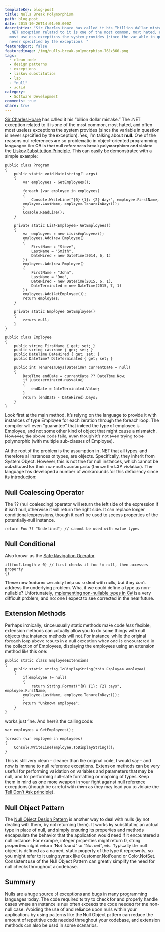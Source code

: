 ```yaml
---
templateKey: blog-post
title: Nulls Break Polymorphism
path: blog-post
date: 2015-10-26T14:01:00.000Z
description: "Sir Charles Hoare has called it his “billion dollar mistake.” The
  .NET exception related to it is one of the most common, most hated, and often
  most useless exceptions the system provides (since the variable in question is
  never specified by the exception). "
featuredpost: false
featuredimage: /img/nulls-break-polymorphism-760x360.png
tags:
  - clean code
  - design patterns
  - exceptions
  - liskov substitution
  - lsp
  - "null"
  - solid
category:
  - Software Development
comments: true
share: true
---
```

[Sir Charles Hoare](https://en.wikipedia.org/wiki/Tony_Hoare) has called it his “billion dollar mistake.” The .NET exception related to it is one of the most common, most hated, and often most useless exceptions the system provides (since the variable in question is never specified by the exception). Yes, I’m talking about **null**. One of the reasons null references are so problematic in object-oriented programming languages like C# is that null references break polymorphism and violate the [Liskov Substitution Principle](http://deviq.com/liskov-substitution-principle/). This can easily be demonstrated with a simple example:

```
public class Program
{
    public static void Main(string[] args)
    {
        var employees = GetEmployees();
 
        foreach (var employee in employees)
        {
            Console.WriteLine("{0} {1}: {2} days", employee.FirstName,
        employee.LastName, employee.TenureInDays());
        }
        Console.ReadLine();
    }
 
    private static List<Employee> GetEmployees()
    {
        var employees = new List<Employee>();
        employees.Add(new Employee()
        {
            FirstName = "Steve",
            LastName = "Smith",
            DateHired = new DateTime(2014, 6, 1)
        });
        employees.Add(new Employee()
        {
            FirstName = "John",
            LastName = "Doe",
            DateHired = new DateTime(2015, 6, 1),
            DateTerminated = new DateTime(2015, 7, 1)
        });
        employees.Add(GetEmployee());
        return employees;
    }
 
    private static Employee GetEmployee()
    {
        return null;
    }
}
 
public class Employee
{
    public string FirstName { get; set; }
    public string LastName { get; set; }
    public DateTime DateHired { get; set; }
    public DateTime? DateTerminated { get; set; }
 
    public int TenureInDays(DateTime? currentDate = null)
    {
        DateTime endDate = currentDate ?? DateTime.Now;
        if (DateTerminated.HasValue)
        {
            endDate = DateTerminated.Value;
        }
        return (endDate - DateHired).Days;
    }
}
```

Look first at the main method. It’s relying on the language to provide it with instances of type Employee for each iteration through the foreach loop. The compiler will even “guarantee” that indeed the type of employee is Employee, and not some other kind of object that might cause a mismatch. However, the above code fails, even though it’s not even trying to be polymorphic (with multiple sub-classes of Employee).

At the root of the problem is the assumption in .NET that all types, and therefore all instances of types, are objects. Specifically, they inherit from System.Object. However, this is not true for null instances, which cannot be substituted for their non-null counterparts (hence the LSP violation). The language has developed a number of workarounds for this deficiency since its introduction:

## Null Coalescing Operator

The ?? (null coalescing) operator will return the left side of the expression if it isn’t null, otherwise it will return the right side. It can replace longer conditional expressions, though it can’t be used to access properties of the potentially-null instance.

```
return Foo ?? "Undefined"; // cannot be used with value types
```

## Null Conditional

Also known as the [Safe Navigation Operator](http://blogs.msdn.com/b/jerrynixon/archive/2014/02/26/at-last-c-is-getting-sometimes-called-the-safe-navigation-operator.aspx).

```
if(foo?.Length > 0) // first checks if foo != null, then accesses property
{}
```

These new features certainly help us to deal with nulls, but they don’t address the underlying problem. What if we could define a type as non-nullable? Unfortunately, [implementing non-nullable types in C#](http://twistedoakstudios.com/blog/Post330_non-nullable-types-vs-c-fixing-the-billion-dollar-mistake) is a very difficult problem, and not one I expect to see corrected in the near future.

## Extension Methods

Perhaps ironically, since usually static methods make code *less* flexible, extension methods can actually allow you to do some things with null objects that instance methods will not. For instance, while the original foreach loop above results in a null exception when one is encountered in the collection of Employees, displaying the employees using an extension method like this one:

```
public static class EmployeeExtensions
{
    public static string ToDisplayString(this Employee employee)
    {
        if(employee != null)
        {
            return String.Format("{0} {1}: {2} days", employee.FirstName,
        employee.LastName, employee.TenureInDays());
        }
        return "Unknown employee";
    }
}
```

works just fine. And here’s the calling code:

```
var employees = GetEmployees();
 
foreach (var employee in employees)
{
    Console.WriteLine(employee.ToDisplayString());
}
```

This is still very clean – cleaner than the original code, I would say – and now is immune to null reference exceptions. Extension methods can be very useful for performing validation on variables and parameters that may be null, and for performing null-safe formatting or mapping of types. Keep them in mind as one more weapon in your fight against null reference exceptions (though be careful with them as they may lead you to violate the [Tell Don’t Ask principle](http://deviq.com/tell-dont-ask/)).

## Null Object Pattern

The [Null Object Design Pattern](http://deviq.com/null-object-pattern/) is another way to deal with nulls (by not dealing with them, by not returning them). It works by substituting an actual type in place of null, and simply ensuring its properties and methods encapsulate the behavior that the application would need if it encountered a null instance. For example, integer properties might return 0, string properties might return “Not found” or “Not set”, etc. Typically the null object is defined as a named, static property of the type it represents, so you might refer to it using syntax like Customer.NotFound or Color.NotSet. Consistent use of the Null Object Pattern can greatly simplify the need for null checks throughout a codebase.

## Summary

Nulls are a huge source of exceptions and bugs in many programming languages today. The code required to try to check for and properly handle cases where an instance is null often exceeds the code needed for the non-null case. Avoiding the use of and reliance upon nulls within your applications by using patterns like the Null Object pattern can reduce the amount of repetitive code needed throughout your codebase, and extension methods can also be used in some scenarios.